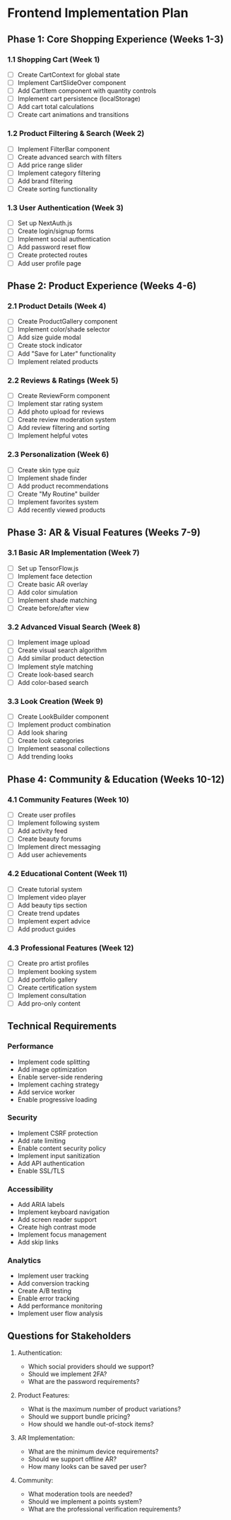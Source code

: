 # Frontend Implementation Plan

## Phase 1: Core Shopping Experience (Weeks 1-3)

### 1.1 Shopping Cart (Week 1)
- [ ] Create CartContext for global state
- [ ] Implement CartSlideOver component
- [ ] Add CartItem component with quantity controls
- [ ] Implement cart persistence (localStorage)
- [ ] Add cart total calculations
- [ ] Create cart animations and transitions

### 1.2 Product Filtering & Search (Week 2)
- [ ] Implement FilterBar component
- [ ] Create advanced search with filters
- [ ] Add price range slider
- [ ] Implement category filtering
- [ ] Add brand filtering
- [ ] Create sorting functionality

### 1.3 User Authentication (Week 3)
- [ ] Set up NextAuth.js
- [ ] Create login/signup forms
- [ ] Implement social authentication
- [ ] Add password reset flow
- [ ] Create protected routes
- [ ] Add user profile page

## Phase 2: Product Experience (Weeks 4-6)

### 2.1 Product Details (Week 4)
- [ ] Create ProductGallery component
- [ ] Implement color/shade selector
- [ ] Add size guide modal
- [ ] Create stock indicator
- [ ] Add "Save for Later" functionality
- [ ] Implement related products

### 2.2 Reviews & Ratings (Week 5)
- [ ] Create ReviewForm component
- [ ] Implement star rating system
- [ ] Add photo upload for reviews
- [ ] Create review moderation system
- [ ] Add review filtering and sorting
- [ ] Implement helpful votes

### 2.3 Personalization (Week 6)
- [ ] Create skin type quiz
- [ ] Implement shade finder
- [ ] Add product recommendations
- [ ] Create "My Routine" builder
- [ ] Implement favorites system
- [ ] Add recently viewed products

## Phase 3: AR & Visual Features (Weeks 7-9)

### 3.1 Basic AR Implementation (Week 7)
- [ ] Set up TensorFlow.js
- [ ] Implement face detection
- [ ] Create basic AR overlay
- [ ] Add color simulation
- [ ] Implement shade matching
- [ ] Create before/after view

### 3.2 Advanced Visual Search (Week 8)
- [ ] Implement image upload
- [ ] Create visual search algorithm
- [ ] Add similar product detection
- [ ] Implement style matching
- [ ] Create look-based search
- [ ] Add color-based search

### 3.3 Look Creation (Week 9)
- [ ] Create LookBuilder component
- [ ] Implement product combination
- [ ] Add look sharing
- [ ] Create look categories
- [ ] Implement seasonal collections
- [ ] Add trending looks

## Phase 4: Community & Education (Weeks 10-12)

### 4.1 Community Features (Week 10)
- [ ] Create user profiles
- [ ] Implement following system
- [ ] Add activity feed
- [ ] Create beauty forums
- [ ] Implement direct messaging
- [ ] Add user achievements

### 4.2 Educational Content (Week 11)
- [ ] Create tutorial system
- [ ] Implement video player
- [ ] Add beauty tips section
- [ ] Create trend updates
- [ ] Implement expert advice
- [ ] Add product guides

### 4.3 Professional Features (Week 12)
- [ ] Create pro artist profiles
- [ ] Implement booking system
- [ ] Add portfolio gallery
- [ ] Create certification system
- [ ] Implement consultation
- [ ] Add pro-only content

## Technical Requirements

### Performance
- Implement code splitting
- Add image optimization
- Enable server-side rendering
- Implement caching strategy
- Add service worker
- Enable progressive loading

### Security
- Implement CSRF protection
- Add rate limiting
- Enable content security policy
- Implement input sanitization
- Add API authentication
- Enable SSL/TLS

### Accessibility
- Add ARIA labels
- Implement keyboard navigation
- Add screen reader support
- Create high contrast mode
- Implement focus management
- Add skip links

### Analytics
- Implement user tracking
- Add conversion tracking
- Create A/B testing
- Enable error tracking
- Add performance monitoring
- Implement user flow analysis

## Questions for Stakeholders

1. Authentication:
   - Which social providers should we support?
   - Should we implement 2FA?
   - What are the password requirements?

2. Product Features:
   - What is the maximum number of product variations?
   - Should we support bundle pricing?
   - How should we handle out-of-stock items?

3. AR Implementation:
   - What are the minimum device requirements?
   - Should we support offline AR?
   - How many looks can be saved per user?

4. Community:
   - What moderation tools are needed?
   - Should we implement a points system?
   - What are the professional verification requirements?

